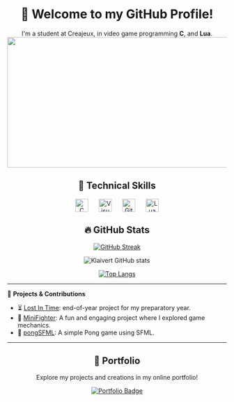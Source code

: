 
<div align="center">
  <h1>👋 Welcome to my GitHub Profile!</h1>
  <p>I'm a student at Creajeux, in video game programming <strong>C</strong>, and <strong>Lua</strong>. 
<a href="https://www.gitanimals.org/en_US?utm_medium=image&utm_source=klaivertt&utm_content=farm">
<a href="https://www.gitanimals.org/en_US?utm_medium=image&utm_source=klaivertt&utm_content=farm">
<img
  src="https://render.gitanimals.org/farms/klaivertt"
  width="600"
  height="300"
/>
</a>
</div>

<div align="center">
  <h2>🔧 Technical Skills</h2>
  <img align="center" alt="C" width="30px" style="margin: 0 10px;" src="https://cdn.jsdelivr.net/gh/devicons/devicon/icons/c/c-plain.svg"/>
  <img align="center" alt="VisualStudio" width="30px" style="margin: 0 10px;" src="https://cdn.jsdelivr.net/gh/devicons/devicon/icons/visualstudio/visualstudio-plain.svg" />
  <img align="center" alt="GitHub" width="30px" style="margin: 0 10px;" src="https://cdn.jsdelivr.net/gh/devicons/devicon/icons/github/github-original.svg" />
  <img align="center" alt="Lua" width="30px" style="margin: 0 10px;" src="https://cdn.jsdelivr.net/gh/devicons/devicon/icons/lua/lua-plain.svg" />
</div>

<div align="center">
  <h2>🔥 GitHub Stats</h2>
  
  [![GitHub Streak](https://github-readme-streak-stats-blush-six.vercel.app?user=klaivertt&theme=highcontrast&hide_border=true&date_format=j%20M%5B%20Y%5D&mode=weekly)](https://git.io/streak-stats)

  ![Klaivert GitHub stats](https://github-readme-stats.vercel.app/api?username=klaivertt&show_icons=true&theme=highcontrast&hide_border=true&card_width=460)

  [![Top Langs](https://github-readme-stats.vercel.app/api/top-langs/?username=klaivertt&theme=highcontrast&hide_border=true)](https://github.com/anuraghazra/github-readme-stats)
</div>

---

🚀 **Projects & Contributions**

<div align="center">
  <ul align="left">    
    <li>⏳ <a href="https://www.creajeux.fr/project/lostintime/">Lost In Time</a>: end-of-year project for my preparatory year.</li>
    <li>🥋 <a href="https://github.com/klaivertt/MiniFighter">MiniFighter</a>: A fun and engaging project where I explored game mechanics.</li>
    <li>🏓 <a href="https://github.com/klaivertt/pongSFML">pongSFML</a>: A simple Pong game using SFML.</li>
  </ul>
</div>

---

<div align="center">
  <h2>💼 Portfolio</h2>
  <p>Explore my projects and creations in my online portfolio!</p>
  <a href="https://klaivertt.github.io/portfolio/" target="_blank">
    <img src="https://img.shields.io/badge/Portfolio-Visit-4e73df?style=for-the-badge&logo=about.me&logoColor=white" alt="Portfolio Badge" />
  </a>
</div>
